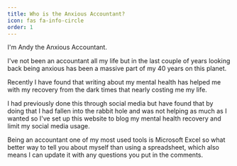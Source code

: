 ```yaml
---
title: Who is the Anxious Accountant?
icon: fas fa-info-circle
order: 1
---
```


I'm Andy the Anxious Accountant.

I've not been an accountant all my life but in the last couple of years looking back being anxious has been a massive part of my 40 years on this planet.

Recently I have found that writing about my mental health has helped me with my recovery from the dark times that nearly costing me my life.

I had previously done this through social media but have found that by doing that I had fallen into the rabbit hole and was not helping as much as I wanted so I've set up this website to blog my mental health recovery and limit my social media usage.

Being an accountant one of my most used tools is Microsoft Excel so what better way to tell you about myself than using a spreadsheet, which also means I can update it with any questions you put in the comments.